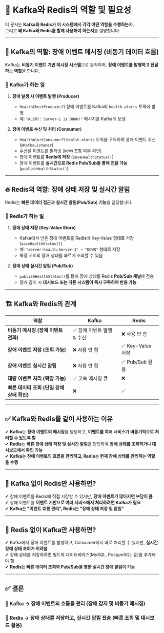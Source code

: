 # 🚀 Kafka와 Redis의 역할 및 필요성

이 문서는 **Kafka와 Redis가 이 시스템에서 각각 어떤 역할을 수행하는지**,  
그리고 **왜 Kafka와 Redis를 함께 사용해야 하는지**를 설명합니다.

---

## 🎯 **Kafka의 역할: 장애 이벤트 메시징 (비동기 데이터 흐름)**
Kafka는 **비동기 이벤트 기반 메시징 시스템**으로 동작하며, **장애 이벤트를 발행하고 전달하는 역할**을 합니다.

### 📌 Kafka가 하는 일
1. **장애 발생 시 이벤트 발행 (Producer)**
    - `HealthCheckProducer`가 장애 이벤트를 Kafka의 `health-alerts` 토픽에 발행
    - 예: `"ALERT: Server-1 is DOWN!"` 메시지를 Kafka에 보냄

2. **장애 이벤트 수신 및 처리 (Consumer)**
    - `HealthAlertConsumer`가 `health-alerts` 토픽을 구독하여 장애 이벤트 수신 (`@KafkaListener`)
    - 수신된 이벤트를 필터링 (`DOWN` 포함 여부 확인)
    - 장애 이벤트를 **Redis에 저장** (`saveHealthStatus()`)
    - 장애 이벤트를 **실시간으로 Redis Pub/Sub을 통해 전달 가능** (`publishHealthStatus()`)

---

## 🔥 **Redis의 역할: 장애 상태 저장 및 실시간 알림**
Redis는 **빠른 데이터 접근과 실시간 알림(Pub/Sub) 기능**을 담당합니다.

### 📌 Redis가 하는 일
1. **장애 상태 저장 (Key-Value Store)**
    - Kafka에서 받은 장애 이벤트를 Redis에 Key-Value 형태로 저장 (`saveHealthStatus()`)
    - 예: `"server-health:Server-1" → "DOWN"` 형태로 저장
    - 특정 서버의 장애 상태를 빠르게 조회할 수 있음

2. **장애 상태 실시간 알림 (Pub/Sub)**
    - `publishHealthStatus()`를 통해 장애 상태를 Redis **Pub/Sub 채널**에 전송
    - 장애 감지 시 **대시보드 또는 다른 시스템이 즉시 구독하여 반응 가능**

---

## 🏗 **Kafka와 Redis의 관계**
| 역할 | Kafka | Redis |
|------|------|------|
| **비동기 메시징 (장애 이벤트 전파)** | ✅ 장애 이벤트 발행 & 수신 | ❌ 사용 안 함 |
| **장애 이벤트 저장 (조회 가능)** | ❌ 사용 안 함 | ✅ Key-Value 저장 |
| **장애 이벤트 실시간 알림** | ❌ 사용 안 함 | ✅ Pub/Sub 활용 |
| **대량 이벤트 처리 (확장 가능)** | ✅ 고속 메시징 큐 | ❌ |
| **빠른 데이터 조회 (단일 장애 상태 확인)** | ❌ | ✅ |

---

## ✅ **Kafka와 Redis를 같이 사용하는 이유**
✔ **Kafka**는 **장애 이벤트의 메시징**을 담당하고, **이벤트를 여러 서비스가 비동기적으로 처리할 수 있도록 함**  
✔ **Redis**는 **빠른 장애 상태 저장 및 실시간 알림**을 담당하여 **장애 상태를 조회하거나 대시보드에서 확인 가능**  
✔ **Kafka는 장애 이벤트의 흐름을 관리하고, Redis는 현재 장애 상태를 관리하는 역할을 수행**

---

## 🚀 **Kafka 없이 Redis만 사용하면?**
✔ 장애 이벤트를 Redis에 직접 저장할 수 있지만, **장애 이벤트가 많아지면 부담이 큼**  
✔ 장애 이벤트를 **이벤트 기반으로 여러 서비스에서 처리하려면 Kafka가 필요**  
✔ **Kafka는 "이벤트 흐름 관리", Redis는 "장애 상태 저장 및 알림"**

---

## 🚀 **Redis 없이 Kafka만 사용하면?**
✔ Kafka에서 장애 이벤트를 발행하고, Consumer에서 바로 처리할 수 있지만, **실시간 장애 상태 조회가 어려움**  
✔ 장애 상태를 저장하려면 별도의 데이터베이스(MySQL, PostgreSQL 등)를 추가해야 함  
✔ **Redis는 빠른 데이터 조회와 Pub/Sub을 통한 실시간 장애 알림이 가능**

---

## ✅ **결론**
### 🔹 Kafka → 장애 이벤트의 흐름을 관리 (장애 감지 및 비동기 메시징)
### 🔹 Redis → 장애 상태를 저장하고, 실시간 알림 전송 (빠른 조회 및 대시보드 활용)

